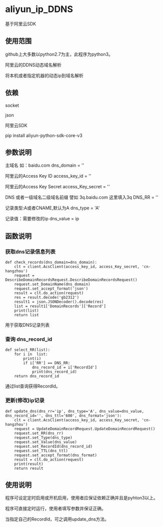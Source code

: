 # aliyun_ip_DDNS
基于阿里云SDK

## 使用范围
github上大多数以python2.7为主，此程序为python3。

阿里云的DDNS动态域名解析

将本机或者指定机器的动态ip到域名解析

## 依赖

socket

json

阿里云SDK

pip install aliyun-python-sdk-core-v3



## 参数说明


主域名 如：baidu.com
dns_domain = ''

阿里云的Access Key ID
access_key_id = ''

阿里云的Access Key Secret
access_Key_secret = ''

DNS 或者一级域名二级域名前缀  譬如 3q.baidu.com  这里填入3q
DNS_RR = ''

记录类型:A或者CNAME,默认为A
dns_type = 'A'

记录值：需要修改的ip
dns_value = ip


## 函数说明


### 获取dns记录信息列表

	def check_records(dns_domain=dns_domain):
	    clt = client.AcsClient(access_key_id, access_Key_secret, 'cn-hangzhou')
	    request = DescribeDomainRecordsRequest.DescribeDomainRecordsRequest()
	    request.set_DomainName(dns_domain)
	    request.set_accept_format('json')
	    result = clt.do_action(request)
	    res = result.decode('gb2312')
	    result1 = json.JSONDecoder().decode(res)
	    list = result1['DomainRecords']['Record']
	    print(list)
	    return list

用于获取DNS记录列表

### 查询 dns_record_id
	
	def select_RR(list):
	    for i in  list:
	        print(i)
	        if i['RR'] == DNS_RR:
	            dns_record_id = i['RecordId']
	            print(dns_record_id)
	    return dns_record_id

通过list查询获得RecordId。


### 更新(修改)ip记录

	def update_dns(dns_rr='ip', dns_type='A', dns_value=dns_value, dns_record_id='', dns_ttl='600', dns_format='json'):
	    clt = client.AcsClient(access_key_id, access_Key_secret, 'cn-hangzhou')
	    request = UpdateDomainRecordRequest.UpdateDomainRecordRequest()
	    request.set_RR(dns_rr)
	    request.set_Type(dns_type)
	    request.set_Value(dns_value)
	    request.set_RecordId(dns_record_id)
	    request.set_TTL(dns_ttl)
	    request.set_accept_format(dns_format)
	    result = clt.do_action(request)
	    print(result)
	    return result


## 使用说明

程序可设定定时启用或开机启用，使用者应保证依赖正确并且是pyhton3以上。

程序可直接定时运行，使用者填写参数并保证正确。

当指定自己的RecordId，可之调用update_dns方法。


